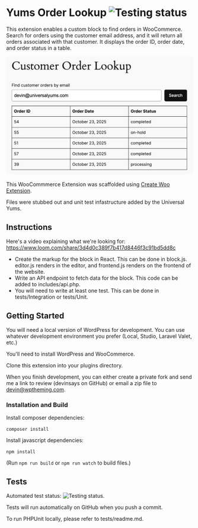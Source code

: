 # Yums Order Lookup ![Testing status](https://github.com/UniversalYumsLLC/yums-order-lookup/actions/workflows/php-tests.yml/badge.svg?branch=main)

This extension enables a custom block to find orders in WooCommerce. Search for orders using the customer email address, and it will return all orders associated with that customer. It displays the order ID, order date, and order status in a table.

![Yums Order Lookup Block](block.gif)

This WooCommmerce Extension was scaffolded using [Create Woo Extension](https://github.com/woocommerce/woocommerce/blob/trunk/packages/js/create-woo-extension/README.md).

Files were stubbed out and unit test infastructure added by the Universal Yums.

## Instructions

Here's a video explaining what we're looking for:
https://www.loom.com/share/3d4d0c389f7b417d8446f3c91bd5dd8c

- Create the markup for the block in React. This can be done in block.js. editor.js renders in the editor, and frontend.js renders on the frontend of the website.
- Write an API endpoint to fetch data for the block. This code can be added to includes/api.php.
- You will need to write at least one test. This can be done in tests/Integration or tests/Unit.

## Getting Started

You will need a local version of WordPress for development. You can use whatever development environment you prefer (Local, Studio, Laravel Valet, etc.)

You'll need to install WordPress and WooCommerce.

Clone this extension into your plugins directory.

When you finish development, you can either create a private fork and send me a link to review (devinsays on GitHub) or email a zip file to devin@wptheming.com.

### Installation and Build

Install composer dependencies:

```
composer install
```

Install javascript dependencies:

```
npm install
```

(Run `npm run build` or `npm run watch` to build files.)

## Tests

Automated test status: ![Testing status](https://github.com/UniversalYumsLLC/yums-order-lookup/actions/workflows/php-tests.yml/badge.svg?branch=main).

Tests will run automatically on GitHub when you push a commit.

To run PHPUnit locally, please refer to tests/readme.md.
